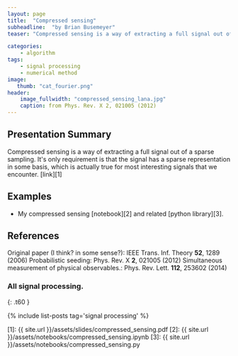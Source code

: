 ```yaml
---
layout: page
title:  "Compressed sensing"
subheadline:  "by Brian Busemeyer"
teaser: "Compressed sensing is a way of extracting a full signal out of a sparse sampling. It's only requirement is that the signal has a sparse representation in some basis, which is actually true for most interesting signals that we encounter."

categories:
    - algorithm
tags:
    - signal processing
    - numerical method
image:
   thumb: "cat_fourier.png"
header:
    image_fullwidth: "compressed_sensing_lana.jpg"
    caption: from Phys. Rev. X 2, 021005 (2012)
---
```

<!-- Page Content Starts Here -->

## Presentation Summary
Compressed sensing is a way of extracting a full signal out of a sparse sampling. 
It's only requirement is that the signal has a sparse representation in some basis, which is actually true for most interesting signals that we encounter. [link][1]


## Examples
* My compressed sensing [notebook][2] and related [python library][3].

## References
Original paper (I think? in some sense?):
IEEE Trans. Inf. Theory **52**, 1289 (2006)
Probabilistic seeding: 
Phys. Rev. X **2**, 021005 (2012)
Simultaneous measurement of physical observables.: 
Phys. Rev. Lett. **112**, 253602 (2014)

### All signal processing.
{: .t60 }

{% include list-posts tag='signal processing' %}

[1]: {{ site.url }}/assets/slides/compressed_sensing.pdf
[2]: {{ site.url }}/assets/notebooks/compressed_sensing.ipynb
[3]: {{ site.url }}/assets/notebooks/compressed_sensing.py

